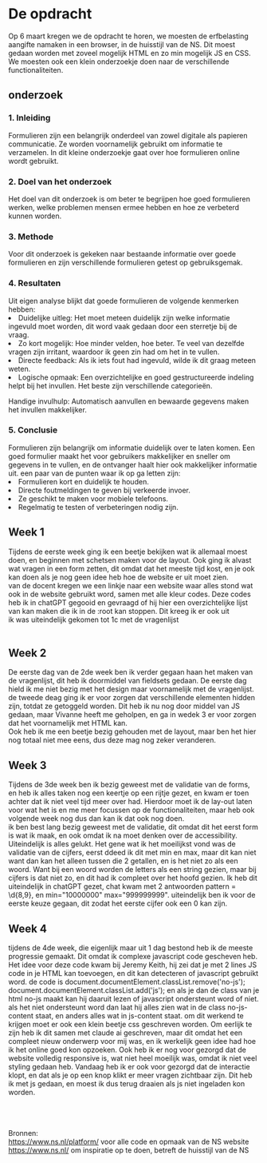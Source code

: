 <h1>De opdracht</h1>
Op 6 maart kregen we de opdracht te horen, we moesten de erfbelasting aangifte namaken in een browser, in de huisstijl van de NS. Dit moest gedaan worden met zoveel mogelijk HTML en zo min mogelijk JS en CSS.
We moesten ook een klein onderzoekje doen naar de verschillende functionaliteiten.

<h2>onderzoek</h2>


<h3>1. Inleiding</h3>
Formulieren zijn een belangrijk onderdeel van zowel digitale als papieren communicatie. Ze worden voornamelijk gebruikt om informatie te verzamelen. In dit kleine onderzoekje gaat over hoe formulieren online wordt gebruikt.

<h3>2. Doel van het onderzoek</h3>
Het doel van dit onderzoek is om beter te begrijpen hoe goed formulieren werken, welke problemen mensen ermee hebben en hoe ze verbeterd kunnen worden.

<h3>3. Methode</h3>
Voor dit onderzoek is gekeken naar bestaande informatie over goede formulieren en zijn verschillende formulieren getest op gebruiksgemak.

<h3>4. Resultaten </h3>
Uit eigen analyse blijkt dat goede formulieren de volgende kenmerken hebben:

<li>Duidelijke uitleg: Het moet meteen duidelijk zijn welke informatie ingevuld moet worden, dit word vaak gedaan door een sterretje bij de vraag.

<li>Zo kort mogelijk: Hoe minder velden, hoe beter. Te veel van dezelfde vragen zijn irritant, waardoor ik geen zin had om het in te vullen.

<li>Directe feedback: Als ik iets fout had ingevuld, wilde ik dit graag meteen weten.

<li>Logische opmaak: Een overzichtelijke en goed gestructureerde indeling helpt bij het invullen. Het beste zijn verschillende categorieën.

Handige invulhulp: Automatisch aanvullen en bewaarde gegevens maken het invullen makkelijker.

<h3>5. Conclusie</h3> 
Formulieren zijn belangrijk om informatie duidelijk over te laten komen. Een goed formulier maakt het voor gebruikers makkelijker en sneller om gegevens in te vullen, en de ontvanger haalt hier ook makkelijker informatie uit. een paar van de punten waar ik op ga letten zijn:

<li>Formulieren kort en duidelijk te houden.

<li>Directe foutmeldingen te geven bij verkeerde invoer.

<li>Ze geschikt te maken voor mobiele telefoons.

<li>Regelmatig te testen of verbeteringen nodig zijn.


<h2>Week 1</h2>
Tijdens de eerste week ging ik een beetje bekijken wat ik allemaal moest doen, en beginnen met schetsen maken voor de layout. Ook ging ik alvast wat vragen in een form zetten, dit omdat dat het meeste tijd kost, en je ook kan doen als je nog geen idee heb hoe de website er uit moet zien.<br>
van de docent kregen we een linkje naar een website waar alles stond wat ook in de website gebruikt word, samen met alle kleur codes. Deze codes heb ik in chatGPT gegooid en gevraagd of hij hier een overzichtelijke lijst van kan maken die ik in de :root kan stoppen. Dit kreeg ik er ook uit<br>
ik was uiteindelijk gekomen tot 1c met de vragenlijst<br><br>

<h2>Week 2</h2>
De eerste dag van de 2de week ben ik verder gegaan haan het maken van de vragenlijst, dit heb ik doormiddel van fieldsets gedaan. De eerste dag hield ik me niet bezig met het design maar voornamelijk met de vragenlijst.<br>
de tweede deag ging ik er voor zorgen dat verschillende elementen hidden zijn, totdat ze getoggeld worden. Dit heb ik nu nog door middel van JS gedaan, maar Vivanne heeft me geholpen, en ga in wedek 3 er voor zorgen dat het voornamelijk met HTML kan.<br>
Ook heb ik me een beetje bezig gehouden met de layout, maar ben het hier nog totaal niet mee eens, dus deze mag nog zeker veranderen.

<h2>Week 3</h2>
Tijdens de 3de week ben ik bezig geweest met de validatie van de forms, en heb ik alles taken nog een keertje op een rijtje gezet, en kwam er toen achter dat ik niet veel tijd meer over had. Hierdoor moet ik de lay-out laten voor wat het is en me meer focussen op de functionaliteiten, maar heb ook volgende week nog dus dan kan ik dat ook nog doen.<br>
ik ben best lang bezig geweest met de validatie, dit omdat dit het eerst form is wat ik maak, en ook omdat ik na moet denken over de accessibility. Uiteindelijk is alles gelukt. Het gene wat ik het moeilijkst vond was de validatie van de cijfers, eerst ddeed ik dit met min en max, maar dit kan niet want dan kan het alleen tussen die 2 getallen, en is het niet zo als een woord. Want bij een woord worden de letters als een string gezien, maar bij cijfers is dat niet zo, en dit had ik compleet over het hoofd gezien. Ik heb dit uiteindelijk in chatGPT gezet, chat kwam met 2 antwoorden  pattern = \d{8,9}, en min="10000000" max="999999999". uiteindelijk ben ik voor de eerste keuze gegaan, dit zodat het eerste cijfer ook een 0 kan zijn.


<h2>Week 4</h2>
tijdens de 4de week, die eigenlijk maar uit 1 dag bestond heb ik de meeste progressie gemaakt. Dit omdat ik complexe javascript code gescheven heb. Het idee voor deze code kwam bij Jeremy Keith, hij zei dat je met 2 lines JS code in je HTML kan toevoegen, en dit kan detecteren of javascript gebruikt word. de code is document.documentElement.classList.remove('no-js'); document.documentElement.classList.add('js'); en als je dan de class van je html no-js maakt kan hij daaruit lezen of javascript ondersteunt word of niet. als het niet ondersteunt word dan laat  hij alles zien wat in de class no-js-content staat, en anders alles wat in js-content staat. om dit werkend te krijgen moet er ook een klein beetje css geschreven worden. Om eerlijk te zijn heb ik dit samen met claude ai geschreven, maar dit omdat het een compleet nieuw onderwerp voor mij was, en ik werkelijk geen idee had hoe ik het online goed kon opzoeken. Ook heb ik er nog voor gezorgd dat de website volledig responsive is, wat niet heel moeilijk was, omdat ik niet veel styling gedaan heb. Vandaag heb ik er ook voor gezorgd dat de interactie klopt, en dat als je op een knop klikt er meer vragen zichtbaar zijn. Dit heb ik met js gedaan, en moest ik dus terug draaien als js niet ingeladen kon worden. 


<br><br><br>
Bronnen:<br>
https://www.ns.nl/platform/ voor alle code en opmaak van de NS website <br>
https://www.ns.nl/ om inspiratie op te doen, betreft de huisstijl van de NS
